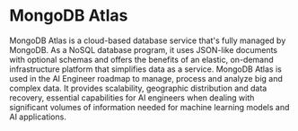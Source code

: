 # MongoDB Atlas

MongoDB Atlas is a cloud-based database service that's fully managed by MongoDB. As a NoSQL database program, it uses JSON-like documents with optional schemas and offers the benefits of an elastic, on-demand infrastructure platform that simplifies data as a service. MongoDB Atlas is used in the AI Engineer roadmap to manage, process and analyze big and complex data. It provides scalability, geographic distribution and data recovery, essential capabilities for AI engineers when dealing with significant volumes of information needed for machine learning models and AI applications.